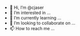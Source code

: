 - 👋 Hi, I’m @cjaser
- 👀 I’m interested in ...
- 🌱 I’m currently learning ...
- 💞️ I’m looking to collaborate on ...
- 📫 How to reach me ...

<!---
cjaser/cjaser is a ✨ special ✨ repository because its `README.md` (this file) appears on your GitHub profile.
You can click the Preview link to take a look at your changes.
--->
